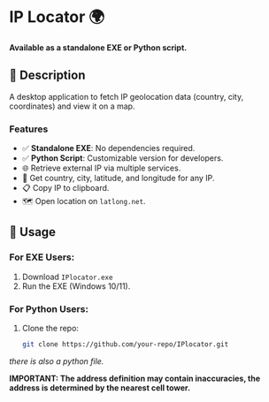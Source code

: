 # IP Locator 🌍  
**Available as a standalone EXE or Python script.**  

## 📝 Description  
A desktop application to fetch IP geolocation data (country, city, coordinates) and view it on a map.  

### Features  
- ✅ **Standalone EXE**: No dependencies required.  
- ✅ **Python Script**: Customizable version for developers.  
- 🌐 Retrieve external IP via multiple services.  
- 📍 Get country, city, latitude, and longitude for any IP.  
- 📋 Copy IP to clipboard.  
- 🗺️ Open location on `latlong.net`.  

## 🚀 Usage  
### For EXE Users:  
1. Download `IPlocator.exe` 
2. Run the EXE (Windows 10/11).  

### For Python Users:  
1. Clone the repo:  
   ```bash  
   git clone https://github.com/your-repo/IPlocator.git
*there is also a python file.*

**IMPORTANT:
The address definition may contain inaccuracies, the address is determined by the nearest cell tower.**
